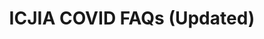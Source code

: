 ---
title: "ICJIA COVID FAQs (Updated)"
posted: "2020-12-22"
category: "Resources"
showToc: true
summary: ""
file: "ICJIA_COVID_FAQ_12.22.20.pdf"
displaySummaryOnHome: false
showInSitemap: true
status: "live"
---